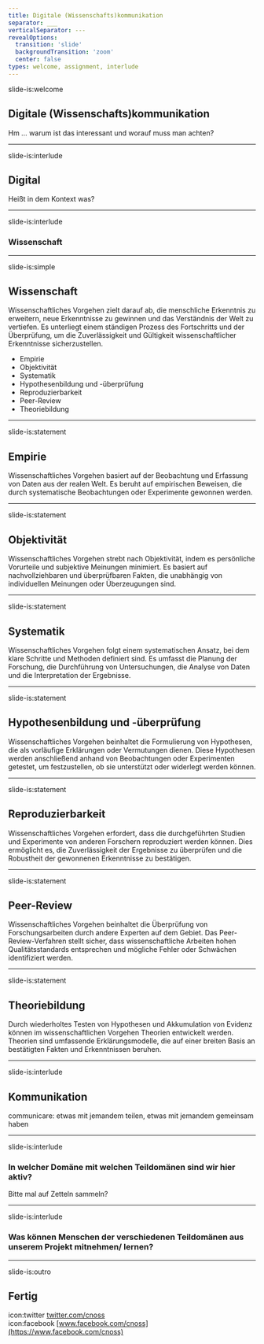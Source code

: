 ```yaml
---
title: Digitale (Wissenschafts)kommunikation
separator: ___
verticalSeparator: ---
revealOptions:
  transition: 'slide'
  backgroundTransition: 'zoom'
  center: false
types: welcome, assignment, interlude
---
```


slide-is:welcome
## Digitale (Wissenschafts)kommunikation
Hm … warum ist das interessant und worauf muss man achten?

---

slide-is:interlude
## Digital
Heißt in dem Kontext was?

---


slide-is:interlude
### Wissenschaft

---

slide-is:simple

## Wissenschaft

Wissenschaftliches Vorgehen zielt darauf ab, die menschliche Erkenntnis zu erweitern, neue Erkenntnisse zu gewinnen und das Verständnis der Welt zu vertiefen. Es unterliegt einem ständigen Prozess des Fortschritts und der Überprüfung, um die Zuverlässigkeit und Gültigkeit wissenschaftlicher Erkenntnisse sicherzustellen.

* Empirie
* Objektivität
* Systematik
* Hypothesenbildung und -überprüfung
* Reproduzierbarkeit 
* Peer-Review
* Theoriebildung


---

slide-is:statement
## Empirie

Wissenschaftliches Vorgehen basiert auf der Beobachtung und Erfassung von Daten aus der realen Welt. Es beruht auf empirischen Beweisen, die durch systematische Beobachtungen oder Experimente gewonnen werden.

---

slide-is:statement
## Objektivität

Wissenschaftliches Vorgehen strebt nach Objektivität, indem es persönliche Vorurteile und subjektive Meinungen minimiert. Es basiert auf nachvollziehbaren und überprüfbaren Fakten, die unabhängig von individuellen Meinungen oder Überzeugungen sind.

---

slide-is:statement
## Systematik

Wissenschaftliches Vorgehen folgt einem systematischen Ansatz, bei dem klare Schritte und Methoden definiert sind. Es umfasst die Planung der Forschung, die Durchführung von Untersuchungen, die Analyse von Daten und die Interpretation der Ergebnisse.

---

slide-is:statement
## Hypothesenbildung und -überprüfung

Wissenschaftliches Vorgehen beinhaltet die Formulierung von Hypothesen, die als vorläufige Erklärungen oder Vermutungen dienen. Diese Hypothesen werden anschließend anhand von Beobachtungen oder Experimenten getestet, um festzustellen, ob sie unterstützt oder widerlegt werden können.

---

slide-is:statement
## Reproduzierbarkeit

Wissenschaftliches Vorgehen erfordert, dass die durchgeführten Studien und Experimente von anderen Forschern reproduziert werden können. Dies ermöglicht es, die Zuverlässigkeit der Ergebnisse zu überprüfen und die Robustheit der gewonnenen Erkenntnisse zu bestätigen.

---

slide-is:statement
## Peer-Review

Wissenschaftliches Vorgehen beinhaltet die Überprüfung von Forschungsarbeiten durch andere Experten auf dem Gebiet. Das Peer-Review-Verfahren stellt sicher, dass wissenschaftliche Arbeiten hohen Qualitätsstandards entsprechen und mögliche Fehler oder Schwächen identifiziert werden.

---

slide-is:statement
## Theoriebildung

Durch wiederholtes Testen von Hypothesen und Akkumulation von Evidenz können im wissenschaftlichen Vorgehen Theorien entwickelt werden. Theorien sind umfassende Erklärungsmodelle, die auf einer breiten Basis an bestätigten Fakten und Erkenntnissen beruhen.

---


slide-is:interlude
## Kommunikation

communicare: etwas mit jemandem teilen, etwas mit jemandem gemeinsam haben

___

slide-is:interlude
### In welcher Domäne mit welchen Teildomänen sind wir hier aktiv?
Bitte mal auf Zetteln sammeln?

---


slide-is:interlude
### Was können Menschen der verschiedenen Teildomänen aus unserem Projekt mitnehmen/ lernen?


___

slide-is:outro
## Fertig

icon:twitter [twitter.com/cnoss](http://twitter.com/cnoss)  
icon:facebook [www.facebook.com/cnoss](https://www.facebook.com/cnoss)

